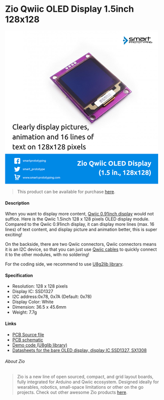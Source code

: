 # Zio Qwiic OLED Display 1.5inch 128x128

![](oled1-5.png)

> This product can be available for purchase [here](https://www.smart-prototyping.com/Zio-Qwiic-OLED-Display-1_5inch-128x128).



#### Description

When you want to display more content, [Qwiic 0.91inch display](https://www.smart-prototyping.com/Zio-OLED-Display-0-91-in-128-32-Qwiic.html) would not suffice. Here is the Qwiic 1.5inch 128 x 128 pixels OLED display module. Compared to the Qwiic 0.91inch display, it can display more lines (max. 16 lines) of text content, and display picture and animation better, this is super exciting! 

On the backside, there are  two Qwiic connectors, Qwiic connectors means it is an I2C device, so that you can just use [Qwiic cables](https://www.smart-prototyping.com/zio-cables) to quickly connect it to the other modules, with no soldering! 

For the coding side, we recommend to use [U8g2lib library](https://github.com/olikraus/u8glib).


#### Specification

* Resolution: 128 x 128 pixels
* Display IC: SSD1327
* I2C address:0x78, 0x7A (Default: 0x78)
* Display Color: White
* Dimension: 36.5 x 45.6mm
* Weight: 7.7g


#### Links

* [PCB Source file](https://github.com/ZIOCC/Zio-Qwiic-OLED-Display-1.5inch-128x128/tree/master/EAGLE)
* [PCB schematic](https://github.com/ZIOCC/Zio-Qwiic-OLED-Display-1.5inch-128x128/blob/master/Zio%20Qwiic%201.5%20inch%20OLED%20Display%20module%20schematic.pdf)
* [Demo code (U8glib library)](https://github.com/olikraus/u8glib)
* [Datasheets for the bare OLED display, display IC SSD1327, SX1308](https://github.com/ZIOCC/Zio-Qwiic-OLED-Display-1.5inch-128x128/tree/master/datasheet)





###### About Zio
> Zio is a new line of open sourced, compact, and grid layout boards, fully integrated for Arduino and Qwiic ecosystem. Designed ideally for wearables, robotics, small-space limitations or other on the go projects. Check out other awesome Zio products [here](https://www.smart-prototyping.com/Zio).
